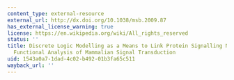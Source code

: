 ```yaml
---
content_type: external-resource
external_url: http://dx.doi.org/10.1038/msb.2009.87
has_external_license_warning: true
license: https://en.wikipedia.org/wiki/All_rights_reserved
status: ''
title: Discrete Logic Modelling as a Means to Link Protein Signalling Networks with
  Functional Analysis of Mammalian Signal Transduction
uid: 1543a0a7-1dad-4c02-b492-01b3fa65c511
wayback_url: ''
---
```

